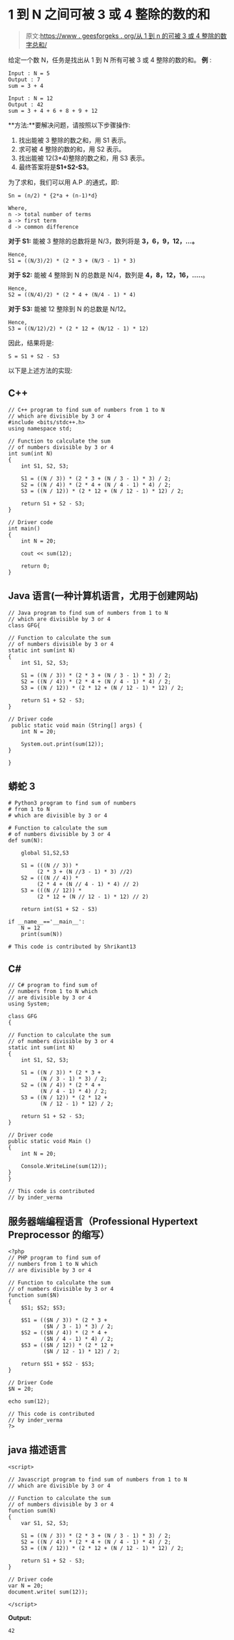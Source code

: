 # 1 到 N 之间可被 3 或 4 整除的数的和

> 原文:[https://www . geesforgeks . org/从 1 到 n 的可被 3 或 4 整除的数字总和/](https://www.geeksforgeeks.org/sum-of-numbers-from-1-to-n-which-are-divisible-by-3-or-4/)

给定一个数 N，任务是找出从 1 到 N 所有可被 3 或 4 整除的数的和。
**例** :

```
Input : N = 5
Output : 7
sum = 3 + 4

Input : N = 12 
Output : 42
sum = 3 + 4 + 6 + 8 + 9 + 12
```

**方法:**要解决问题，请按照以下步骤操作:

1.  找出能被 3 整除的数之和，用 S1 表示。
2.  求可被 4 整除的数的和，用 S2 表示。
3.  找出能被 12(3*4)整除的数之和，用 S3 表示。
4.  最终答案将是**S1+S2-S3**。

为了求和，我们可以用 A.P .的通式，即:

```
Sn = (n/2) * {2*a + (n-1)*d}

Where,
n -> total number of terms
a -> first term
d -> common difference
```

**对于 S1:** 能被 3 整除的总数将是 N/3，数列将是 **3，6，9，12，…。**

```
Hence, 
S1 = ((N/3)/2) * (2 * 3 + (N/3 - 1) * 3)
```

**对于 S2:** 能被 4 整除到 N 的总数是 N/4，数列是 **4，8，12，16，…..**。

```
Hence, 
S2 = ((N/4)/2) * (2 * 4 + (N/4 - 1) * 4)
```

**对于 S3:** 能被 12 整除到 N 的总数是 N/12。

```
Hence, 
S3 = ((N/12)/2) * (2 * 12 + (N/12 - 1) * 12)
```

因此，结果将是:

```
S = S1 + S2 - S3
```

以下是上述方法的实现:

## C++

```
// C++ program to find sum of numbers from 1 to N
// which are divisible by 3 or 4
#include <bits/stdc++.h>
using namespace std;

// Function to calculate the sum
// of numbers divisible by 3 or 4
int sum(int N)
{
    int S1, S2, S3;

    S1 = ((N / 3)) * (2 * 3 + (N / 3 - 1) * 3) / 2;
    S2 = ((N / 4)) * (2 * 4 + (N / 4 - 1) * 4) / 2;
    S3 = ((N / 12)) * (2 * 12 + (N / 12 - 1) * 12) / 2;

    return S1 + S2 - S3;
}

// Driver code
int main()
{
    int N = 20;

    cout << sum(12);

    return 0;
}
```

## Java 语言(一种计算机语言，尤用于创建网站)

```
// Java program to find sum of numbers from 1 to N
// which are divisible by 3 or 4
class GFG{

// Function to calculate the sum
// of numbers divisible by 3 or 4
static int sum(int N)
{
    int S1, S2, S3;

    S1 = ((N / 3)) * (2 * 3 + (N / 3 - 1) * 3) / 2;
    S2 = ((N / 4)) * (2 * 4 + (N / 4 - 1) * 4) / 2;
    S3 = ((N / 12)) * (2 * 12 + (N / 12 - 1) * 12) / 2;

    return S1 + S2 - S3;
}

// Driver code
 public static void main (String[] args) {
    int N = 20;

    System.out.print(sum(12));
}

}
```

## 蟒蛇 3

```
# Python3 program to find sum of numbers
# from 1 to N
# which are divisible by 3 or 4

# Function to calculate the sum
# of numbers divisible by 3 or 4
def sum(N):

    global S1,S2,S3

    S1 = (((N // 3)) *
         (2 * 3 + (N //3 - 1) * 3) //2)
    S2 = (((N // 4)) *
         (2 * 4 + (N // 4 - 1) * 4) // 2)
    S3 = (((N // 12)) *
         (2 * 12 + (N // 12 - 1) * 12) // 2)

    return int(S1 + S2 - S3)

if __name__=='__main__':
    N = 12
    print(sum(N))

# This code is contributed by Shrikant13
```

## C#

```
// C# program to find sum of
// numbers from 1 to N which
// are divisible by 3 or 4
using System;

class GFG
{

// Function to calculate the sum
// of numbers divisible by 3 or 4
static int sum(int N)
{
    int S1, S2, S3;

    S1 = ((N / 3)) * (2 * 3 +
          (N / 3 - 1) * 3) / 2;
    S2 = ((N / 4)) * (2 * 4 +
          (N / 4 - 1) * 4) / 2;
    S3 = ((N / 12)) * (2 * 12 +
          (N / 12 - 1) * 12) / 2;

    return S1 + S2 - S3;
}

// Driver code
public static void Main ()
{
    int N = 20;

    Console.WriteLine(sum(12));
}
}

// This code is contributed
// by inder_verma
```

## 服务器端编程语言（Professional Hypertext Preprocessor 的缩写）

```
<?php
// PHP program to find sum of
// numbers from 1 to N which
// are divisible by 3 or 4

// Function to calculate the sum
// of numbers divisible by 3 or 4
function sum($N)
{
    $S1; $S2; $S3;

    $S1 = (($N / 3)) * (2 * 3 +
           ($N / 3 - 1) * 3) / 2;
    $S2 = (($N / 4)) * (2 * 4 +
           ($N / 4 - 1) * 4) / 2;
    $S3 = (($N / 12)) * (2 * 12 +
           ($N / 12 - 1) * 12) / 2;

    return $S1 + $S2 - $S3;
}

// Driver Code
$N = 20;

echo sum(12);

// This code is contributed
// by inder_verma
?>
```

## java 描述语言

```
<script>

// Javascript program to find sum of numbers from 1 to N
// which are divisible by 3 or 4

// Function to calculate the sum
// of numbers divisible by 3 or 4
function sum(N)
{
    var S1, S2, S3;

    S1 = ((N / 3)) * (2 * 3 + (N / 3 - 1) * 3) / 2;
    S2 = ((N / 4)) * (2 * 4 + (N / 4 - 1) * 4) / 2;
    S3 = ((N / 12)) * (2 * 12 + (N / 12 - 1) * 12) / 2;

    return S1 + S2 - S3;
}

// Driver code
var N = 20;
document.write( sum(12));

</script>
```

**Output:** 

```
42
```